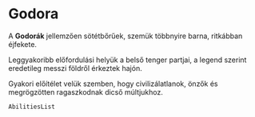 # Godora

A **Godorák** jellemzően sötétbőrűek, szemük többnyire barna, ritkábban éjfekete.

Leggyakoribb előfordulási helyük a belső tenger partjai, a legend szerint eredetileg messzi földről érkeztek hajón.

Gyakori előítélet velük szemben, hogy civilizálatlanok, önzők és megrögzötten ragaszkodnak dicső múltjukhoz.

`AbilitiesList`